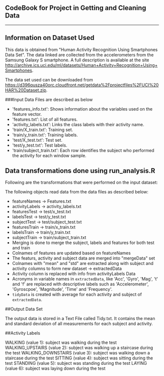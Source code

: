 ## CodeBook for Project in Getting and Cleaning Data
---------------------------------------------------------------

## Information on Dataset Used

This data is obtained from "Human Activity Recognition Using Smartphones Data Set". 
The data linked are collected from the accelerometers from the Samsung Galaxy S smartphone.
A full description is available at the site <http://archive.ics.uci.edu/ml/datasets/Human+Activity+Recognition+Using+Smartphones>.

The data set used can be downloaded from <https://d396qusza40orc.cloudfront.net/getdata%2Fprojectfiles%2FUCI%20HAR%20Dataset.zip>. 

###Input Data Files are described as below

- 'features_info.txt': Shows information about the variables used on the feature vector.
- 'features.txt': List of all features.
- 'activity_labels.txt': Links the class labels with their activity name.
- 'train/X_train.txt': Training set.
- 'train/y_train.txt': Training labels.
- 'test/X_test.txt': Test set.
- 'test/y_test.txt': Test labels.
- 'train/subject_train.txt': Each row identifies the subject who performed the activity for each window sample. 


## Data transformations done using run_analysis.R

Following are the transformations that were performed on the input dataset:

The following objects read data from the data files as described below:
- featureNames -> Features.txt
- activityLabels -> activity_labels.txt
- featuresTest -> test/x_test.txt
- labelsTest -> test/y_test.txt
- subjectTest -> test/subject_test.txt
- featuresTrain -> train/x_train.txt
- labelsTrain -> train/y_train.txt
- subjectTrain -> train/subject_train.txt
- Merging is done to merge the subject, labels and features for both test and train
- Colnames of features are updated based on featureNames
- The featurs, activity and subject data are merged into "mergeData" set 
- Colnames with "mean" and "std" are extracted along with subject and activity columns to form new dataset -> extractedData
- Activity column is replaced with info from activityLabels Data
- Acronyms in variable names in `extractedData`, like 'Acc', 'Gyro', 'Mag', 't' and 'f' are replaced with descriptive labels such as 'Accelerometer', 'Gyroscpoe', 'Magnitude', 'Time' and 'Frequency'.
- `tidyData` is created with average for each activity and subject of `extractedData`.


##Output Data Set

The output data is stored in a Text File called Tidy.txt. 
It contains the mean and standard deviation of all measurements for each subject and activity.

##Activity Labels

WALKING (value 1): subject was walking during the test
WALKING_UPSTAIRS (value 2): subject was walking up a staircase during the test
WALKING_DOWNSTAIRS (value 3): subject was walking down a staircase during the test
SITTING (value 4): subject was sitting during the test
STANDING (value 5): subject was standing during the test
LAYING (value 6): subject was laying down during the test

